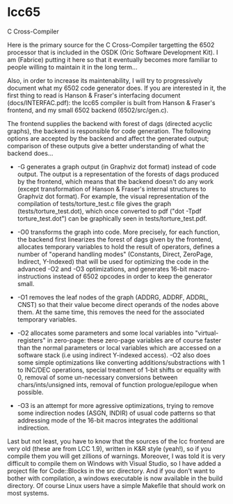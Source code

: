 # lcc65

C Cross-Compiler

Here is the primary source for the C Cross-Compiler targetting the 6502 processor that is included in the OSDK (Oric Software Development Kit). I am (Fabrice) putting it here so that it eventually becomes more familiar to people willing to maintain it in the long term...

Also, in order to increase its maintenability, I will try to progressively document what my 6502 code generator does. If you are interested in it, the first thing to read is Hanson & Fraser's interfacing document (docs/INTERFAC.pdf): the lcc65 compiler is built from Hanson & Fraser's frontend, and my small 6502 backend (6502/src/gen.c).

The frontend supplies the backend with forest of dags (directed acyclic graphs), the backend is responsible for code generation. The following options are accepted by the backend and affect the generated output; comparison of these outputs give a better understanding of what the backend does...

* -G generates a graph output (in Graphviz dot format) instead of code output. The output is a representation of the forests of dags produced by the frontend, which means that the backend doesn't do any work (except transformation of Hanson & Fraser's internal structures to Graphviz dot format). For example, the visual representation of the compilation of tests/torture_test.c file gives the graph (tests/torture_test.dot), which once converted to pdf ("dot -Tpdf torture_test.dot") can be graphically seen in tests/torture_test.pdf.

* -O0 transforms the graph into code. More precisely, for each function, the backend first linearizes the forest of dags given by the frontend, allocates temporary variables to hold the result of operators, defines a number of "operand handling modes" (Constants, Direct, ZeroPage, Indirect, Y-Indexed) that will be used for optimizing the code in the advanced -O2 and -O3 optimizations, and generates 16-bit macro-instructions instead of 6502 opcodes in order to keep the generator small.

* -O1 removes the leaf nodes of the graph (ADDRG, ADDRF, ADDRL, CNST) so that their value become direct operands of the nodes above them. At the same time, this removes the need for the associated temporary variables.

* -O2 allocates some parameters and some local variables into "virtual-registers" in zero-page: these zero-page variables are of course faster than the normal parameters or local variables which are accessed on a software stack (i.e using indirect Y-indexed access). -O2 also does some simple optimizations like converting additions/substractions with 1 to INC/DEC operations, special treatment of 1-bit shifts or equality with 0, removal of some un-necessary conversions between chars/ints/unsigned ints, removal of function prologue/epilogue when possible.

* -O3 is an attempt for more agressive optimizations, trying to remove some indirection nodes (ASGN, INDIR) of usual code patterns so that addressing mode of the 16-bit macros integrates the additional indirection.


Last but not least, you have to know that the sources of the lcc frontend are very old (these are from LCC 1.9), written in K&R style (yeah!), so if you compile them you will get zillions of warnings. Moreover, I was told it is very difficult to compile them on Windows with Visual Studio, so I have added a project file for Code::Blocks in the src directory. And if you don't want to bother with compilation, a windows executable is now available in the build directory. Of course Linux users have a simple Makefile that should work on most systems.
